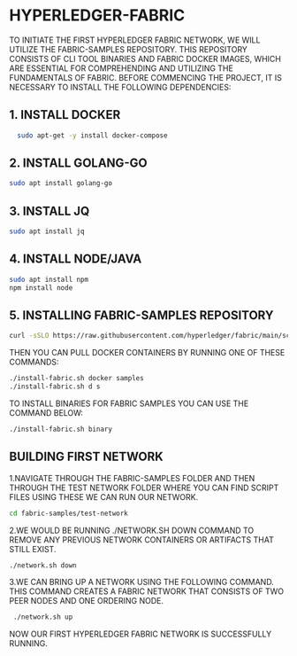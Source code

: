 # HYPERLEDGER-FABRIC

TO INITIATE THE FIRST HYPERLEDGER FABRIC NETWORK, WE WILL UTILIZE THE FABRIC-SAMPLES REPOSITORY. THIS REPOSITORY CONSISTS OF CLI TOOL BINARIES AND FABRIC DOCKER IMAGES, WHICH ARE ESSENTIAL FOR COMPREHENDING AND UTILIZING THE FUNDAMENTALS OF FABRIC. BEFORE COMMENCING THE PROJECT, IT IS NECESSARY TO INSTALL THE FOLLOWING DEPENDENCIES:

## 1. INSTALL DOCKER


```bash
  sudo apt-get -y install docker-compose
```

## 2. INSTALL GOLANG-GO  

```bash
sudo apt install golang-go
```

## 3. INSTALL JQ


```bash
sudo apt install jq
```  

## 4. INSTALL NODE/JAVA  

```bash
sudo apt install npm
npm install node
```  

## 5. INSTALLING FABRIC-SAMPLES REPOSITORY  

```bash
curl -sSLO https://raw.githubusercontent.com/hyperledger/fabric/main/scripts/install-fabric.sh && chmod +x install-fabric.sh
```  

THEN YOU CAN PULL DOCKER CONTAINERS BY RUNNING ONE OF THESE COMMANDS:


```bash
./install-fabric.sh docker samples
./install-fabric.sh d s
```  

TO INSTALL BINARIES FOR FABRIC SAMPLES YOU CAN USE THE COMMAND BELOW:

```bash
./install-fabric.sh binary
```

## BUILDING FIRST NETWORK 

1.NAVIGATE THROUGH THE FABRIC-SAMPLES FOLDER AND THEN THROUGH THE TEST NETWORK FOLDER WHERE YOU CAN FIND SCRIPT FILES USING THESE WE CAN RUN OUR NETWORK.

```bash
cd fabric-samples/test-network
```

2.WE WOULD BE RUNNING ./NETWORK.SH DOWN COMMAND TO REMOVE ANY PREVIOUS NETWORK CONTAINERS OR ARTIFACTS THAT STILL EXIST.

```bash
./network.sh down
```

3.WE CAN BRING UP A NETWORK USING THE FOLLOWING COMMAND. THIS COMMAND CREATES A FABRIC NETWORK THAT CONSISTS OF TWO PEER NODES AND ONE ORDERING NODE.

```bash
 ./network.sh up
 ```

NOW OUR FIRST HYPERLEDGER FABRIC NETWORK IS SUCCESSFULLY RUNNING.










